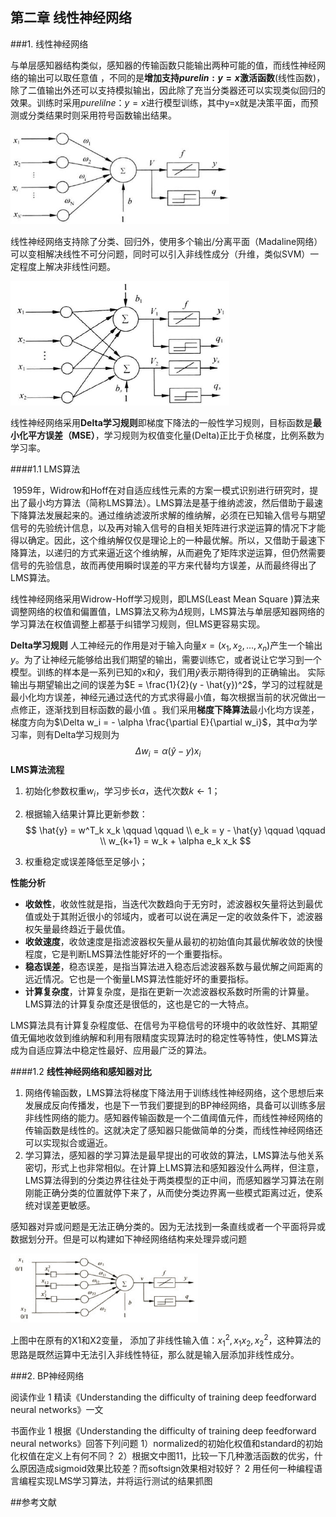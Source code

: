 ## 第二章 线性神经网络

###1. 线性神经网络

与单层感知器结构类似，感知器的传输函数只能输出两种可能的值，而线性神经网络的输出可以取任意值 ，不同的是**增加支持$purelin: y=x$激活函数**(线性函数)，除了二值输出外还可以支持模拟输出，因此除了充当分类器还可以实现类似回归的效果。训练时采用$purelilne：y=x$进行模型训练，其中y=x就是决策平面，而预测或分类结果时则采用符号函数输出结果。

![线性神经网络](md_img/线性神经网络.png)

线性神经网络支持除了分类、回归外，使用多个输出/分离平面（Madaline网络）可以变相解决线性不可分问题，同时可以引入非线性成分（升维，类似SVM）一定程度上解决非线性问题。

![madaline网络](md_img/madaline网络.png)

线性神经网络采用**Delta学习规则**即梯度下降法的一般性学习规则，目标函数是**最小化平方误差（MSE）**，学习规则为权值变化量(Delta)正比于负梯度，比例系数为学习率。

####1.1 LMS算法

 1959年，Widrow和Hoff在对自适应线性元素的方案一模式识别进行研究时，提出了最小均方算法（简称LMS算法）。LMS算法是基于维纳滤波，然后借助于最速下降算法发展起来的。通过维纳滤波所求解的维纳解，必须在已知输入信号与期望信号的先验统计信息，以及再对输入信号的自相关矩阵进行求逆运算的情况下才能得以确定。因此，这个维纳解仅仅是理论上的一种最优解。所以，又借助于最速下降算法，以递归的方式来逼近这个维纳解，从而避免了矩阵求逆运算，但仍然需要信号的先验信息，故而再使用瞬时误差的平方来代替均方误差，从而最终得出了LMS算法。  

线性神经网络采用Widrow-Hoff学习规则，即LMS(Least Mean Square )算法来调整网络的权值和偏置值，LMS算法又称为$\Delta$规则，LMS算法与单层感知器网络的学习算法在权值调整上都基于纠错学习规则，但LMS更容易实现。

 **Delta学习规则** 人工神经元的作用是对于输入向量$x=(x_1,x_2,...,x_n)$产生一个输出$y$。为了让神经元能够给出我们期望的输出，需要训练它，或者说让它学习到一个模型。训练的样本是一系列已知的x和$\hat{y}$，我们用$\hat{y}$表示期待得到的正确输出。 实际输出与期望输出之间的误差为$E = \frac{1}{2}(y - \hat{y})^2$，学习的过程就是最小化均方误差，神经元通过迭代的方式求得最小值，每次根据当前的状况做出一点修正，逐渐找到目标函数的最小值 。我们采用**梯度下降算法**最小化均方误差，梯度方向为$\Delta w_i = - \alpha \frac{\partial E}{\partial w_i}$，其中$\alpha$为学习率，则有Delta学习规则为
$$
\Delta w_i = \alpha (\hat{y} - y) x_i
$$
**LMS算法流程**

1. 初始化参数权重$w_i$，学习步长$\alpha$，迭代次数$k \leftarrow 1$；

2. 根据输入结果计算比更新参数：
   $$
   \hat{y} = w^T_k x_k  \qquad  \qquad  \\
   e_k = y - \hat{y}  \qquad  \qquad \\
   w_{k+1} = w_k + \alpha e_k x_k
   $$

3. 权重稳定或误差降低至足够小；

**性能分析**

- **收敛性**，收敛性就是指，当迭代次数趋向于无穷时，滤波器权矢量将达到最优值或处于其附近很小的邻域内，或者可以说在满足一定的收敛条件下，滤波器权矢量最终趋近于最优值。
- **收敛速度**，收敛速度是指滤波器权矢量从最初的初始值向其最优解收敛的快慢程度，它是判断LMS算法性能好坏的一个重要指标。
- **稳态误差**，稳态误差，是指当算法进入稳态后滤波器系数与最优解之间距离的远近情况。它也是一个衡量LMS算法性能好坏的重要指标。
- **计算复杂度**，计算复杂度，是指在更新一次滤波器权系数时所需的计算量。LMS算法的计算复杂度还是很低的，这也是它的一大特点。

LMS算法具有计算复杂程度低、在信号为平稳信号的环境中的收敛性好、其期望值无偏地收敛到维纳解和利用有限精度实现算法时的稳定性等特性，使LMS算法成为自适应算法中稳定性最好、应用最广泛的算法。 

####1.2 **线性神经网络和感知器对比** 

1. 网络传输函数，LMS算法将梯度下降法用于训练线性神经网络，这个思想后来发展成反向传播发，也是下一节我们要提到的BP神经网络，具备可以训练多层非线性网络的能力。感知器传输函数是一个二值阈值元件，而线性神经网络的传输函数是线性的。这就决定了感知器只能做简单的分类，而线性神经网络还可以实现拟合或逼近。
2. 学习算法，感知器的学习算法是最早提出的可收敛的算法，LMS算法与他关系密切，形式上也非常相似。在计算上LMS算法和感知器没什么两样，但注意，LMS算法得到的分类边界往往处于两类模型的正中间，而感知器学习算法在刚刚能正确分类的位置就停下来了，从而使分类边界离一些模式距离过近，使系统对误差更敏感。

感知器对异或问题是无法正确分类的。因为无法找到一条直线或者一个平面将异或数据划分开。但是可以构建如下神经网络结构来处理异或问题 

![线性神经网络与感知器的却别](md_img/线性神经网络与感知器的却别.png)

上图中在原有的X1和X2变量， 添加了非线性输入值：$x_1^2, x_1x_2, x_2^2$，这种算法的思路是既然运算中无法引入非线性特征，那么就是输入层添加非线性成分。



###2. BP神经网络





阅读作业
1 精读《Understanding the difficulty of training deep feedforward neural networks》一文


书面作业
1 根据《Understanding the difficulty of training deep feedforward neural networks》回答下列问题
1）normalized的初始化权值和standard的初始化权值在定义上有何不同？
2）根据文中图11，比较一下几种激活函数的优劣，什么原因造成sigmoid效果比较差？而softsign效果相对较好？
2 用任何一种编程语言编程实现LMS学习算法，并将运行测试的结果抓图







##参考文献

[^1]: Glorot X, Bengio Y. Understanding the difficulty of training deep feedforward neural networks[C]//Proceedings of the thirteenth international conference on artificial intelligence and statistics. 2010: 249-256. 
[^2]: [线性神经网络发明者](http://www-isl.stanford.edu/~widrow/)